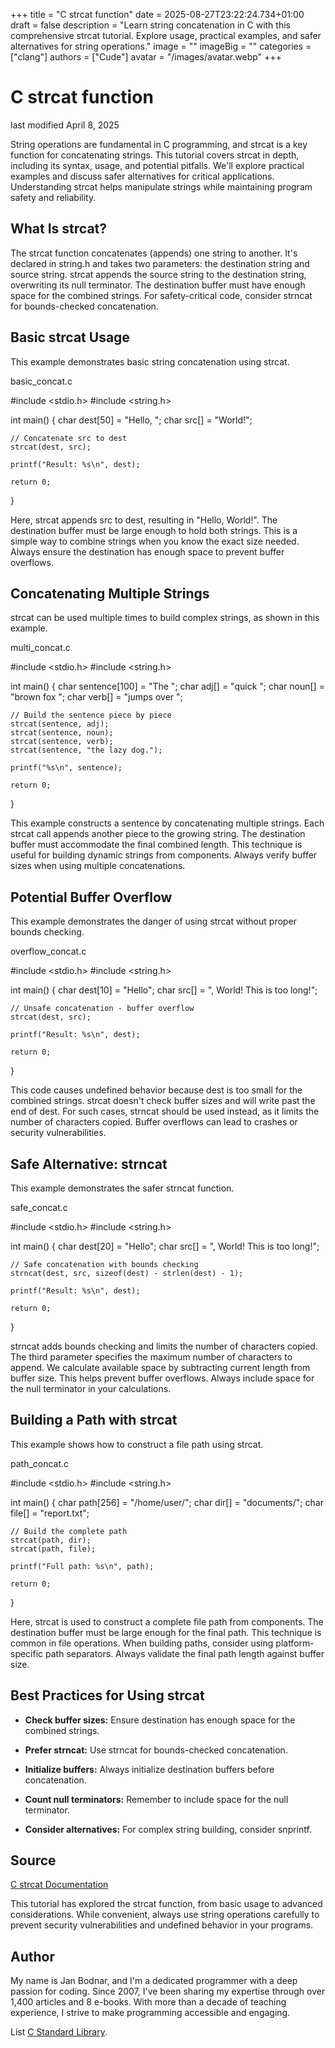 +++
title = "C strcat function"
date = 2025-08-27T23:22:24.734+01:00
draft = false
description = "Learn string concatenation in C with this
comprehensive strcat tutorial. Explore usage, practical examples, and safer
alternatives for string operations."
image = ""
imageBig = ""
categories = ["clang"]
authors = ["Cude"]
avatar = "/images/avatar.webp"
+++

# C strcat function

last modified April 8, 2025

String operations are fundamental in C programming, and strcat is a
key function for concatenating strings. This tutorial covers strcat
in depth, including its syntax, usage, and potential pitfalls. We'll explore
practical examples and discuss safer alternatives for critical applications.
Understanding strcat helps manipulate strings while maintaining
program safety and reliability.

## What Is strcat?

The strcat function concatenates (appends) one string to another.
It's declared in string.h and takes two parameters: the destination
string and source string. strcat appends the source string to the
destination string, overwriting its null terminator. The destination buffer must
have enough space for the combined strings. For safety-critical code, consider
strncat for bounds-checked concatenation.

## Basic strcat Usage

This example demonstrates basic string concatenation using strcat.

basic_concat.c
  

#include &lt;stdio.h&gt;
#include &lt;string.h&gt;

int main() {
    char dest[50] = "Hello, ";
    char src[] = "World!";

    // Concatenate src to dest
    strcat(dest, src);

    printf("Result: %s\n", dest);

    return 0;
}

Here, strcat appends src to dest,
resulting in "Hello, World!". The destination buffer must be large enough to
hold both strings. This is a simple way to combine strings when you know the
exact size needed. Always ensure the destination has enough space to prevent
buffer overflows.

## Concatenating Multiple Strings

strcat can be used multiple times to build complex strings, as
shown in this example.

multi_concat.c
  

#include &lt;stdio.h&gt;
#include &lt;string.h&gt;

int main() {
    char sentence[100] = "The ";
    char adj[] = "quick ";
    char noun[] = "brown fox ";
    char verb[] = "jumps over ";

    // Build the sentence piece by piece
    strcat(sentence, adj);
    strcat(sentence, noun);
    strcat(sentence, verb);
    strcat(sentence, "the lazy dog.");

    printf("%s\n", sentence);

    return 0;
}

This example constructs a sentence by concatenating multiple strings. Each
strcat call appends another piece to the growing string. The
destination buffer must accommodate the final combined length. This technique is
useful for building dynamic strings from components. Always verify buffer sizes
when using multiple concatenations.

## Potential Buffer Overflow

This example demonstrates the danger of using strcat without proper
bounds checking.

overflow_concat.c
  

#include &lt;stdio.h&gt;
#include &lt;string.h&gt;

int main() {
    char dest[10] = "Hello";
    char src[] = ", World! This is too long!";
    
    // Unsafe concatenation - buffer overflow
    strcat(dest, src);

    printf("Result: %s\n", dest);

    return 0;
}

This code causes undefined behavior because dest is too small for
the combined strings. strcat doesn't check buffer sizes and will
write past the end of dest. For such cases, strncat
should be used instead, as it limits the number of characters copied. Buffer
overflows can lead to crashes or security vulnerabilities.

## Safe Alternative: strncat

This example demonstrates the safer strncat function.

safe_concat.c
  

#include &lt;stdio.h&gt;
#include &lt;string.h&gt;

int main() {
    char dest[20] = "Hello";
    char src[] = ", World! This is too long!";
    
    // Safe concatenation with bounds checking
    strncat(dest, src, sizeof(dest) - strlen(dest) - 1);

    printf("Result: %s\n", dest);

    return 0;
}

strncat adds bounds checking and limits the number of characters
copied. The third parameter specifies the maximum number of characters to
append. We calculate available space by subtracting current length from buffer
size. This helps prevent buffer overflows. Always include space for the null
terminator in your calculations.

## Building a Path with strcat

This example shows how to construct a file path using strcat.

path_concat.c
  

#include &lt;stdio.h&gt;
#include &lt;string.h&gt;

int main() {
    char path[256] = "/home/user/";
    char dir[] = "documents/";
    char file[] = "report.txt";

    // Build the complete path
    strcat(path, dir);
    strcat(path, file);

    printf("Full path: %s\n", path);

    return 0;
}

Here, strcat is used to construct a complete file path from
components. The destination buffer must be large enough for the final path.
This technique is common in file operations. When building paths, consider
using platform-specific path separators. Always validate the final path length
against buffer size.

## Best Practices for Using strcat

- **Check buffer sizes:** Ensure destination has enough space for the combined strings.

- **Prefer strncat:** Use strncat for bounds-checked concatenation.

- **Initialize buffers:** Always initialize destination buffers before concatenation.

- **Count null terminators:** Remember to include space for the null terminator.

- **Consider alternatives:** For complex string building, consider snprintf.

## Source

[C strcat Documentation](https://en.cppreference.com/w/c/string/byte/strcat)

This tutorial has explored the strcat function, from basic usage to
advanced considerations. While convenient, always use string operations carefully
to prevent security vulnerabilities and undefined behavior in your programs.

## Author

My name is Jan Bodnar, and I'm a dedicated programmer with a deep passion for
coding. Since 2007, I've been sharing my expertise through over 1,400 articles
and 8 e-books. With more than a decade of teaching experience, I strive to make
programming accessible and engaging.

List [C Standard Library](/all/#clang-std).